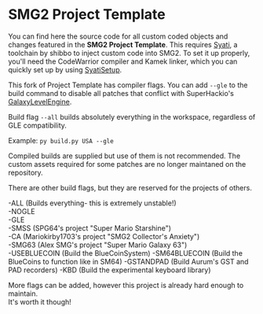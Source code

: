 # SMG2 Project Template
You can find here the source code for all custom coded objects and changes featured in the **SMG2 Project Template**. This requires [Syati](https://github.com/SMGCommunity/Syati), a toolchain by shibbo to inject custom code into SMG2.
To set it up properly, you'll need the CodeWarrior compiler and Kamek linker, which you can quickly set up by using [SyatiSetup](https://github.com/Lord-Giganticus/SyatiSetup).

This fork of Project Template has compiler flags. You can add `--gle` to the build command to disable all patches that conflict with SuperHackio's [GalaxyLevelEngine](https://github.com/SuperHackio/GalaxyLevelEngine).

Build flag `--all` builds absolutely everything in the workspace, regardless of GLE compatibility.

Example:
`py build.py USA --gle`

Compiled builds are supplied but use of them is not recommended. The custom assets required for some patches are no longer maintaned on the repository.

There are other build flags, but they are reserved for the projects of others.

-ALL (Builds everything- this is extremely unstable!)<br/>
-NOGLE<br/>
-GLE<br/>
-SMSS (SPG64's project "Super Mario Starshine")<br/>
-CA (Mariokirby1703's project "SMG2 Collector's Anxiety")<br/>
-SMG63 (Alex SMG's project "Super Mario Galaxy 63")<br/>
-USEBLUECOIN (Build the BlueCoinSystem)
-SM64BLUECOIN (Build the BlueCoins to function like in SM64)
-GSTANDPAD (Build Aurum's GST and PAD recorders)
-KBD (Build the experimental keyboard library)

More flags can be added, however this project is already hard enough to maintain.<br/>
It's worth it though!
